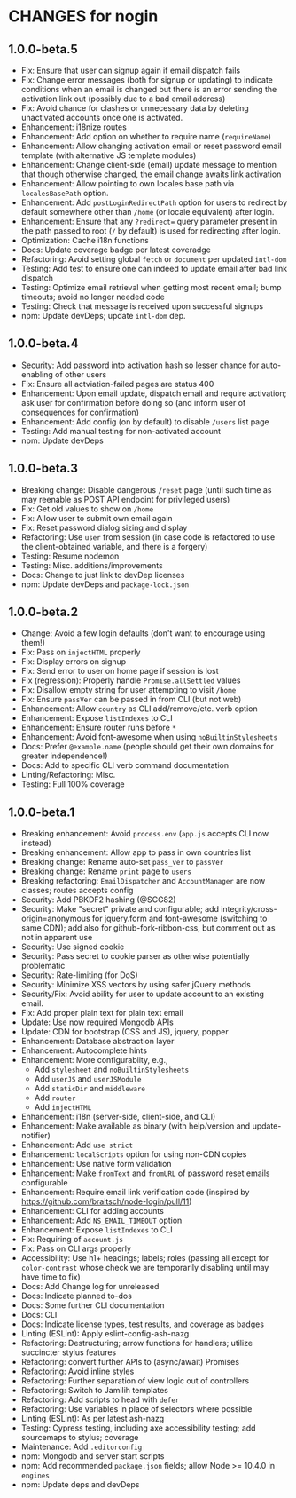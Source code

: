 # CHANGES for nogin

## 1.0.0-beta.5

- Fix: Ensure that user can signup again if email dispatch fails
- Fix: Change error messages (both for signup or updating) to indicate
    conditions when an email is changed but there is an error sending
    the activation link out (possibly due to a bad email address)
- Fix: Avoid chance for clashes or unnecessary data by deleting
    unactivated accounts once one is activated.
- Enhancement: i18nize routes
- Enhancement: Add option on whether to require name (`requireName`)
- Enhancement: Allow changing activation email or reset password email
    template (with alternative JS template modules)
- Enhancement: Change client-side (email) update message to mention
    that though otherwise changed, the email change awaits link activation
- Enhancement: Allow pointing to own locales base path via `localesBasePath`
    option.
- Enhancement: Add `postLoginRedirectPath` option for users to redirect
    by default somewhere other than `/home` (or locale equivalent) after
    login.
- Enhancement: Ensure that any `?redirect=` query parameter present in
    the path passed to root (`/` by default) is used for redirecting after
    login.
- Optimization: Cache i18n functions
- Docs: Update coverage badge per latest coveradge
- Refactoring: Avoid setting global `fetch` or `document` per updated
    `intl-dom`
- Testing: Add test to ensure one can indeed to update email after
    bad link dispatch
- Testing: Optimize email retrieval when getting most recent email; bump
    timeouts; avoid no longer needed code
- Testing: Check that message is received upon successful signups
- npm: Update devDeps; update `intl-dom` dep.

## 1.0.0-beta.4

- Security: Add password into activation hash so lesser chance for
    auto-enabling of other users
- Fix: Ensure all actviation-failed pages are status 400
- Enhancement: Upon email update, dispatch email and require activation;
    ask user for confirmation before doing so (and inform user of
    consequences for confirmation)
- Enhancement: Add config (on by default) to disable `/users` list page
- Testing: Add manual testing for non-activated account
- npm: Update devDeps

## 1.0.0-beta.3

- Breaking change: Disable dangerous `/reset` page (until such
    time as may reenable as POST API endpoint for privileged users)
- Fix: Get old values to show on `/home`
- Fix: Allow user to submit own email again
- Fix: Reset password dialog sizing and display
- Refactoring: Use `user` from session (in case code is refactored to use
    the client-obtained variable, and there is a forgery)
- Testing: Resume nodemon
- Testing: Misc. additions/improvements
- Docs: Change to just link to devDep licenses
- npm: Update devDeps and `package-lock.json`

## 1.0.0-beta.2

- Change: Avoid a few login defaults (don't want to encourage using them!)
- Fix: Pass on `injectHTML` properly
- Fix: Display errors on signup
- Fix: Send error to user on home page if session is lost
- Fix (regression): Properly handle `Promise.allSettled` values
- Fix: Disallow empty string for user attempting to visit `/home`
- Fix: Ensure `passVer` can be passed in from CLI (but not web)
- Enhancement: Allow `country` as CLI add/remove/etc. verb option
- Enhancement: Expose `listIndexes` to CLI
- Enhancement: Ensure router runs before `*`
- Enhancement: Avoid font-awesome when using `noBuiltinStylesheets`
- Docs: Prefer `@example.name` (people should get their own domains for
    greater independence!)
- Docs: Add to specific CLI verb command documentation
- Linting/Refactoring: Misc.
- Testing: Full 100% coverage

## 1.0.0-beta.1

- Breaking enhancement: Avoid `process.env` (`app.js` accepts CLI now instead)
- Breaking enhancement: Allow app to pass in own countries list
- Breaking change: Rename auto-set `pass_ver` to `passVer`
- Breaking change: Rename `print` page to `users`
- Breaking refactoring: `EmailDispatcher` and `AccountManager` are now classes;
  routes accepts config
- Security: Add PBKDF2 hashing (@SCG82)
- Security: Make "secret" private and configurable; add
  integrity/cross-origin=anonymous for jquery.form and font-awesome
  (switching to same CDN); add also for github-fork-ribbon-css, but comment
  out as not in apparent use
- Security: Use signed cookie
- Security: Pass secret to cookie parser as otherwise potentially problematic
- Security: Rate-limiting (for DoS)
- Security: Minimize XSS vectors by using safer jQuery methods
- Security/Fix: Avoid ability for user to update account to an existing email.
- Fix: Add proper plain text for plain text email
- Update: Use now required Mongodb APIs
- Update: CDN for bootstrap (CSS and JS), jquery, popper
- Enhancement: Database abstraction layer
- Enhancement: Autocomplete hints
- Enhancement: More configurabiity, e.g.,
    - Add `stylesheet` and `noBuiltinStylesheets`
    - Add `userJS` and `userJSModule`
    - Add `staticDir` and `middleware`
    - Add `router`
    - Add `injectHTML`
- Enhancement: i18n (server-side, client-side, and CLI)
- Enhancement: Make available as binary (with help/version and
  update-notifier)
- Enhancement: Add `use strict`
- Enhancement: `localScripts` option for using non-CDN copies
- Enhancement: Use native form validation
- Enhancement: Make `fromText` and `fromURL` of password reset emails
  configurable
- Enhancement: Require email link verification code (inspired by
  <https://github.com/braitsch/node-login/pull/11>)
- Enhancement: CLI for adding accounts
- Enhancement: Add `NS_EMAIL_TIMEOUT` option
- Enhancement: Expose `listIndexes` to CLI
- Fix: Requiring of `account.js`
- Fix: Pass on CLI args properly
- Accessibility: Use h1+ headings; labels; roles (passing all
  except for `color-contrast` whose check we are temporarily disabling
  until may have time to fix)
- Docs: Add Change log for unreleased
- Docs: Indicate planned to-dos
- Docs: Some further CLI documentation
- Docs: CLI
- Docs: Indicate license types, test results, and coverage as badges
- Linting (ESLint): Apply eslint-config-ash-nazg
- Refactoring: Destructuring; arrow functions for handlers;
  utilize succincter stylus features
- Refactoring: convert further APIs to (async/await) Promises
- Refactoring: Avoid inline styles
- Refactoring: Further separation of view logic out of controllers
- Refactoring: Switch to Jamilih templates
- Refactoring: Add scripts to head with `defer`
- Refactoring: Use variables in place of selectors where possible
- Linting (ESLint): As per latest ash-nazg
- Testing: Cypress testing, including axe accessibility testing;
  add sourcemaps to stylus; coverage
- Maintenance: Add `.editorconfig`
- npm: Mongodb and server start scripts
- npm: Add recommended `package.json` fields; allow Node >= 10.4.0 in `engines`
- npm: Update deps and devDeps
